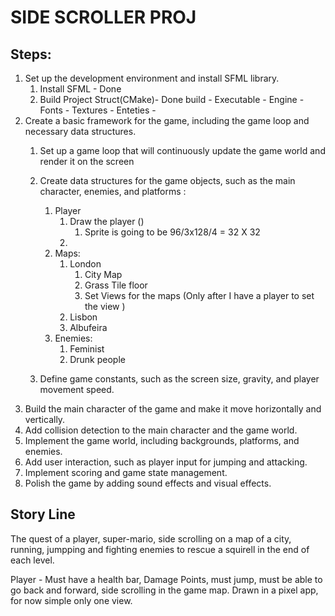 # SIDE SCROLLER PROJ

## Steps:

1. Set up the development environment and install SFML library.
    1. Install SFML - Done
    2. Build Project Struct(CMake)- Done 
        build -
        Executable -
        Engine - 
        Fonts - 
        Textures -
        Enteties -
2. Create a basic framework for the game, including the game loop and necessary data structures.
    1. Set up a game loop that will continuously update the game world and render it on the screen 
    2. Create data structures for the game objects, such as the main character, enemies, and platforms :
       1. Player 
            1. Draw the player ()
                1. Sprite is going to be 96/3x128/4 = 32 X 32
            2. 
       2. Maps:
            1. London
               1. City Map
               2. Grass Tile floor
               3. Set Views for the maps (Only after I have a player to set the view )
            2. Lisbon
            3. Albufeira
       3. Enemies:
           1. Feminist
           2. Drunk people
           
       
    3. Define game constants, such as the screen size, gravity, and player movement speed.
3. Build the main character of the game and make it move horizontally and vertically.
4. Add collision detection to the main character and the game world.
5. Implement the game world, including backgrounds, platforms, and enemies.
6. Add user interaction, such as player input for jumping and attacking.
7. Implement scoring and game state management.
8. Polish the game by adding sound effects and visual effects.

## Story Line
The quest of a player, super-mario, side scrolling on a map of a city, running, jumpping and fighting enemies to rescue a squirell in the end of each level.

Player - Must have a health bar, Damage Points, must jump, must be able to go back and forward, side scrolling in the game map. Drawn in a pixel app, for now simple only one view.

